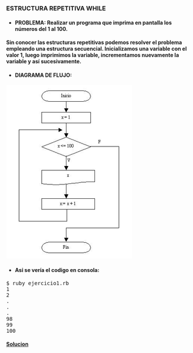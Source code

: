 ### ESTRUCTURA REPETITIVA WHILE

* #### PROBLEMA: Realizar un programa que imprima en pantalla los números del 1 al 100.

#### Sin conocer las estructuras repetitivas podemos resolver el problema empleando una estructura secuencial. Inicializamos una variable con el valor 1, luego imprimimos la variable, incrementamos nuevamente la variable y así sucesivamente.

* #### DIAGRAMA DE FLUJO:
![Diagrama de flujo](/Ejercicio1/df1.jpg)

* #### Asi se vería el codigo en consola:

<pre>
$ ruby ejercicio1.rb
1
2
.
.
.
98
99
100
</pre>

#### [Solucion][1]
[1]:/Ejercicio1/ejercicio1.rb
